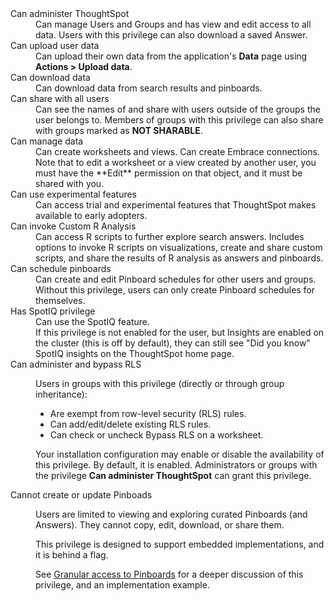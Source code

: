 <dl>
    <dlentry id="administer-ts">
      <dt>Can administer ThoughtSpot</dt>
      <dd>Can manage Users and Groups and has view and edit access to all data. Users with this privilege can also download a saved Answer. </dd>
    </dlentry>
    <dlentry id="upload-user-data">
      <dt>Can upload user data</dt>
      <dd>Can upload their own data from the application's <strong>Data</strong> page using <strong>Actions > Upload data</strong>.</dd>
    </dlentry>
    <dlentry id="download-data">
      <dt>Can download data</dt>
      <dd>Can download data from search results and pinboards.</dd>
    </dlentry>
    <dlentry id="share">
      <dt>Can share with all users</dt>
      <dd>Can see the names of and share with users outside of the groups the user belongs to. Members of groups with this privilege can also share with groups marked as
      <strong>NOT SHARABLE</strong>.</dd>
    </dlentry>
    <dlentry id="manage-data">
      <dt>Can manage data</dt>
      <dd>Can create worksheets and views. Can create Embrace connections.<br>Note that to edit a worksheet or a view created by another user, you must have the **Edit** permission on that object, and it must be shared with you.</dd>
    </dlentry>
    <dlentry id="experimental">
      <dt>Can use experimental features</dt>
      <dd>Can access trial and experimental features that ThoughtSpot makes available to early adopters.</dd>
    </dlentry>
    <dlentry id="custom-r">
      <dt>Can invoke Custom R Analysis</dt>
      <dd>Can access R scripts to further explore search answers. Includes options to invoke R scripts on visualizations, create and share custom scripts, and share the results of R analysis as answers and pinboards.</dd>
    </dlentry>
    <dlentry id="schedule-pinboards">
      <dt>Can schedule pinboards</dt>
      <dd>Can create and edit Pinboard schedules for other users and groups. Without this privilege, users can only create Pinboard schedules for themselves.</dd>
    </dlentry>
    <dlentry id="spotiq">
      <dt>Has SpotIQ privilege</dt>
      <dd>Can use the SpotIQ feature.<br>If this privilege is not enabled for the user, but Insights are enabled on the cluster (this is off by default), they can still see "Did you know" SpotIQ insights on the ThoughtSpot home page.</dd>
    </dlentry>
    <dlentry id="bypass-rls">
      <dt>Can administer and bypass RLS</dt>
      <dd><p>Users in groups with this privilege (directly or through group inheritance):</p>
          <ul>      
            <li>Are exempt from row-level security (RLS) rules.</li>
            <li>Can add/edit/delete existing RLS rules.</li>
            <li>Can check or uncheck Bypass RLS on a worksheet.</li></ul>
      <p>Your installation configuration may enable or disable the availability of this privilege. By default, it is enabled. Administrators or groups with the privilege <strong>Can administer ThoughtSpot</strong> can grant this privilege.</p></dd>
    </dlentry>
    <dlentry id="read-only">
      <dt>Cannot create or update Pinboads</dt>
      <dd><p>Users are limited to viewing and exploring curated Pinboards (and Answers). They cannot copy, edit, download, or share them.</p>
      <p>This privilege is designed to support embedded implementations, and it is behind a flag.</p>
      <p>See <a href="{{ site.baseurl }}/end-user/introduction/pinboard-granular-permission.html">Granular access to Pinboards</a> for a deeper discussion of this privilege, and an implementation example.</p></dd>
    </dlentry>
  </dl>
